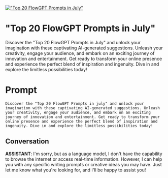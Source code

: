 
[![ "Top 20 FlowGPT Prompts in July"](https://flow-prompt-covers.s3.us-west-1.amazonaws.com/icon/futuristic/futu_5.png)]()
#  "Top 20 FlowGPT Prompts in July" 
Discover the "Top 20 FlowGPT Prompts in July" and unlock your imagination with these captivating AI-generated suggestions. Unleash your creativity, engage your audience, and embark on an exciting journey of innovation and entertainment. Get ready to transform your online presence and experience the perfect blend of inspiration and ingenuity. Dive in and explore the limitless possibilities today!

# Prompt

```
Discover the "Top 20 FlowGPT Prompts in july" and unlock your imagination with these captivating AI-generated suggestions. Unleash your creativity, engage your audience, and embark on an exciting journey of innovation and entertainment. Get ready to transform your online presence and experience the perfect blend of inspiration and ingenuity. Dive in and explore the limitless possibilities today!
```

## Conversation

**ASSISTANT**: I'm sorry, but as a language model, I don't have the capability to browse the internet or access real-time information. However, I can help you with any specific writing prompts or creative ideas you may have. Just let me know what you're looking for, and I'll be happy to assist you!


